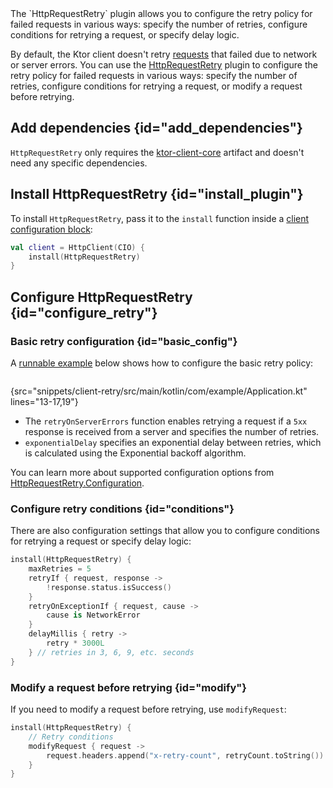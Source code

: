 [//]: # (title: Retrying failed requests)

<show-structure for="chapter" depth="2"/>

<tldr>
<var name="example_name" value="client-retry"/>
<include from="lib.topic" element-id="download_example"/>
</tldr>

<link-summary>
The `HttpRequestRetry` plugin allows you to configure the retry policy for failed requests in various ways: specify the number of retries, configure conditions for retrying a request, or specify delay logic.
</link-summary>

By default, the Ktor client doesn't retry [requests](request.md) that failed due to network or server errors.
You can use the [HttpRequestRetry](https://api.ktor.io/ktor-client/ktor-client-core/io.ktor.client.plugins/-http-request-retry/index.html) plugin to configure the retry policy for failed requests in various ways: specify the number of retries, configure conditions for retrying a request, or modify a request before retrying.



## Add dependencies {id="add_dependencies"}
`HttpRequestRetry` only requires the [ktor-client-core](client-dependencies.md) artifact and doesn't need any specific dependencies.

## Install HttpRequestRetry {id="install_plugin"}

To install `HttpRequestRetry`, pass it to the `install` function inside a [client configuration block](create-client.md#configure-client):
```kotlin
val client = HttpClient(CIO) {
    install(HttpRequestRetry)
}
```


## Configure HttpRequestRetry {id="configure_retry"}

### Basic retry configuration {id="basic_config"}

A [runnable example](https://github.com/ktorio/ktor-documentation/tree/%current-branch%/codeSnippets/snippets/client-retry) below shows how to configure the basic retry policy:

```kotlin
```
{src="snippets/client-retry/src/main/kotlin/com/example/Application.kt" lines="13-17,19"}

* The `retryOnServerErrors` function enables retrying a request if a `5xx` response is received from a server and specifies the number of retries.
* `exponentialDelay` specifies an exponential delay between retries, which is calculated using the Exponential backoff algorithm.

You can learn more about supported configuration options from [HttpRequestRetry.Configuration](https://api.ktor.io/ktor-client/ktor-client-core/io.ktor.client.plugins/-http-request-retry/-configuration/index.html).

### Configure retry conditions {id="conditions"}

There are also configuration settings that allow you to configure conditions for retrying a request or specify delay logic:

```kotlin
install(HttpRequestRetry) {
    maxRetries = 5
    retryIf { request, response ->
        !response.status.isSuccess()
    }
    retryOnExceptionIf { request, cause -> 
        cause is NetworkError 
    }
    delayMillis { retry -> 
        retry * 3000L 
    } // retries in 3, 6, 9, etc. seconds
}
```

### Modify a request before retrying {id="modify"}

If you need to modify a request before retrying, use `modifyRequest`:

```kotlin
install(HttpRequestRetry) {
    // Retry conditions
    modifyRequest { request ->
        request.headers.append("x-retry-count", retryCount.toString())
    }
}
```
